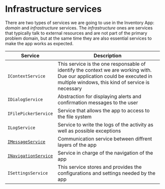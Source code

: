 # Infrastructure services

There are two types of services we are going to use in the Inventory App: *domain* and *infrastructure* services. The *infrastructure* ones are services that typically talk to external resources and are not part of the primary problem domain, but at the same time they are also essential services to make the app works as expected.

| Service | Description |
| ------- | ----------- |
| `IContextService` | This service is the one responsable of identify the context we are working with. Due our application could be executed in multiple windows, this kind of service is necessary |
| `IDialogService` | Abstraction for displaying alerts and confirmation messages to the user |
| `IFilePickerService` | Service that allows the app to access to the file system |
| `ILogService` | Service to write the logs of the activity as well as possible exceptions |
| [`IMessageService`](message-service.md#Message-Service) | Communication service between diffrent layers of the app |
| [`INavigationService`](navigation-service.md#Navigation-Service) | Service in charge of the navigation of the app | 
| `ISettingsService` | This service stores and provides the configurations and settings needed by the app |


